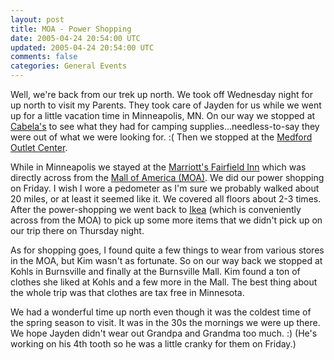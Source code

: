 ```yaml
---           
layout: post
title: MOA - Power Shopping
date: 2005-04-24 20:54:00 UTC
updated: 2005-04-24 20:54:00 UTC
comments: false
categories: General Events
---
```

Well, we're back from our trek up north. We took off Wednesday night for up north to visit my Parents. They took care of Jayden for us while we went up for a little vacation time in Minneapolis, MN. On our way we stopped at [Cabela's](http://www.cabelas.com/) to see what they had for camping supplies...needless-to-say they were out of what we were looking for. :( Then we stopped at the [Medford Outlet Center](http://www.horizongroup.com/centers/medford.htm). 

While in Minneapolis we stayed at the [Marriott's Fairfield Inn](http://marriott.com/fairfieldinn/default.mi?bc=FN&WT_Ref=MI_Home) which was directly across from the [Mall of America (MOA)](http://www.mallofamerica.com/). We did our power shopping on Friday. I wish I wore a pedometer as I'm sure we probably walked about 20 miles, or at least it seemed like it. We covered all floors about 2-3 times. After the power-shopping we went back to [Ikea](http://www.ikea.com/) (which is conveniently across from the MOA) to pick up some more items that we didn't pick up on our trip there on Thursday night.

As for shopping goes, I found quite a few things to wear from various stores in the MOA, but Kim wasn't as fortunate. So on our way back we stopped at Kohls in Burnsville and finally at the Burnsville Mall. Kim found a ton of clothes she liked at Kohls and a few more in the Mall. The best thing about the whole trip was that clothes are tax free in Minnesota.

We had a wonderful time up north even though it was the coldest time of the spring season to visit. It was in the 30s the mornings we were up there. We hope Jayden didn't wear out Grandpa and Grandma too much. :) (He's working on his 4th tooth so he was a little cranky for them on Friday.)
